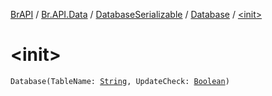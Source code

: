 [BrAPI](../../../index.md) / [Br.API.Data](../../index.md) / [DatabaseSerializable](../index.md) / [Database](index.md) / [&lt;init&gt;](./-init-.md)

# &lt;init&gt;

`Database(TableName: `[`String`](https://kotlinlang.org/api/latest/jvm/stdlib/kotlin/-string/index.html)`, UpdateCheck: `[`Boolean`](https://kotlinlang.org/api/latest/jvm/stdlib/kotlin/-boolean/index.html)`)`
